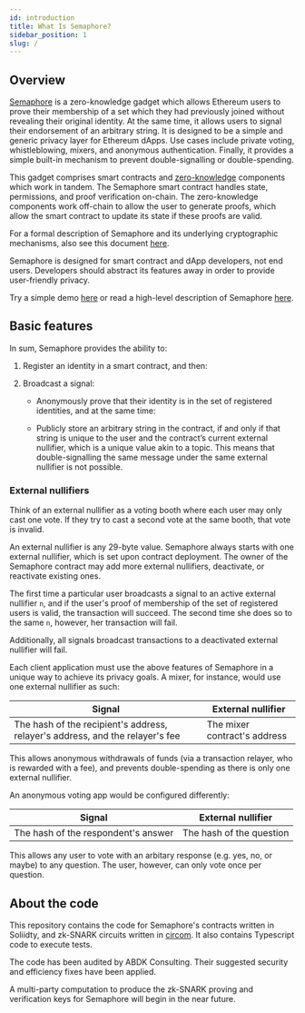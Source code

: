 ```yaml
---
id: introduction
title: What Is Semaphore?
sidebar_position: 1
slug: /
---
```


## Overview

[Semaphore](https://github.com/appliedzkp/semaphore) is a zero-knowledge gadget
which allows Ethereum users to prove their membership of a set which they had
previously joined without revealing their original identity. At the same time,
it allows users to signal their endorsement of an arbitrary string. It is
designed to be a simple and generic privacy layer for Ethereum dApps. Use cases
include private voting, whistleblowing, mixers, and anonymous authentication.
Finally, it provides a simple built-in mechanism to prevent double-signalling
or double-spending.

This gadget comprises smart contracts and
[zero-knowledge](https://z.cash/technology/zksnarks/) components which work in
tandem. The Semaphore smart contract handles state, permissions, and proof
verification on-chain. The zero-knowledge components work off-chain to allow
the user to generate proofs, which allow the smart contract to update its state
if these proofs are valid.

For a formal description of Semaphore and its underlying cryptographic
mechanisms, also see this document
[here](https://github.com/appliedzkp/semaphore/tree/master/spec).

Semaphore is designed for smart contract and dApp developers, not end users.
Developers should abstract its features away in order to provide user-friendly
privacy.

Try a simple demo [here](https://weijiekoh.github.io/semaphore-ui/) or read a
high-level description of Semaphore
[here](https://medium.com/coinmonks/to-mixers-and-beyond-presenting-semaphore-a-privacy-gadget-built-on-ethereum-4c8b00857c9b).

## Basic features

In sum, Semaphore provides the ability to:

1. Register an identity in a smart contract, and then:

2. Broadcast a signal:

    - Anonymously prove that their identity is in the set of registered
      identities, and at the same time:

    - Publicly store an arbitrary string in the contract, if and only if that
      string is unique to the user and the contract’s current external
      nullifier, which is a unique value akin to a topic. This means that
      double-signalling the same message under the same external nullifier is
      not possible.

### External nullifiers

Think of an external nullifier as a voting booth where each user may only cast
one vote. If they try to cast a second vote at the same booth, that vote is
invalid.

An external nullifier is any 29-byte value. Semaphore always starts with one
external nullifier, which is set upon contract deployment. The owner of the
Semaphore contract may add more external nullifiers, deactivate, or reactivate
existing ones.

The first time a particular user broadcasts a signal to an active external
nullifier `n`, and if the user's proof of membership of the set of registered
users is valid, the transaction will succeed. The second time she does so to
the same `n`, however, her transaction will fail.

Additionally, all signals broadcast transactions to a deactivated external
nullifier will fail.

Each client application must use the above features of Semaphore in a unique
way to achieve its privacy goals. A mixer, for instance, would use one external
nullifier as such:

| Signal                                                                        | External nullifier           |
| ----------------------------------------------------------------------------- | ---------------------------- |
| The hash of the recipient's address, relayer's address, and the relayer's fee | The mixer contract's address |

This allows anonymous withdrawals of funds (via a transaction relayer, who is
rewarded with a fee), and prevents double-spending as there is only one
external nullifier.

An anonymous voting app would be configured differently:

| Signal                              | External nullifier       |
| ----------------------------------- | ------------------------ |
| The hash of the respondent's answer | The hash of the question |

This allows any user to vote with an arbitary response (e.g. yes, no, or maybe)
to any question. The user, however, can only vote once per question.

## About the code

This repository contains the code for Semaphore's contracts written in
Soliidty, and zk-SNARK circuits written in
[circom](https://github.com/iden3/circom). It also contains Typescript code to
execute tests.

The code has been audited by ABDK Consulting. Their suggested security and
efficiency fixes have been applied.

A multi-party computation to produce the zk-SNARK proving and verification keys
for Semaphore will begin in the near future.
